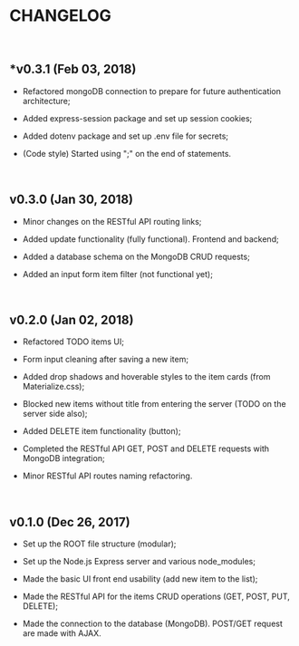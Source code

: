 # CHANGELOG

&nbsp;

## *v0.3.1 (Feb 03, 2018)

- Refactored mongoDB connection to prepare for future authentication architecture;

- Added express-session package and set up session cookies;

- Added dotenv package and set up .env file for secrets;

- (Code style) Started using ";" on the end of statements.

&nbsp;

## v0.3.0 (Jan 30, 2018)

- Minor changes on the RESTful API routing links;

- Added update functionality (fully functional). Frontend and backend;

- Added a database schema on the MongoDB CRUD requests;

- Added an input form item filter (not functional yet);

&nbsp;

## v0.2.0 (Jan 02, 2018)

- Refactored TODO items UI;

- Form input cleaning after saving a new item;

- Added drop shadows and hoverable styles to the item cards (from Materialize.css);

- Blocked new items without title from entering the server (TODO on the server side also);

- Added DELETE item functionality (button);

- Completed the RESTful API GET, POST and DELETE requests with MongoDB integration;

- Minor RESTful API routes naming refactoring.

&nbsp;

## v0.1.0 (Dec 26, 2017)

- Set up the ROOT file structure (modular);

- Set up the Node.js Express server and various node_modules;

- Made the basic UI front end usability (add new item to the list);

- Made the RESTful API for the items CRUD operations (GET, POST, PUT, DELETE);

- Made the connection to the database (MongoDB). POST/GET request are made with AJAX.

